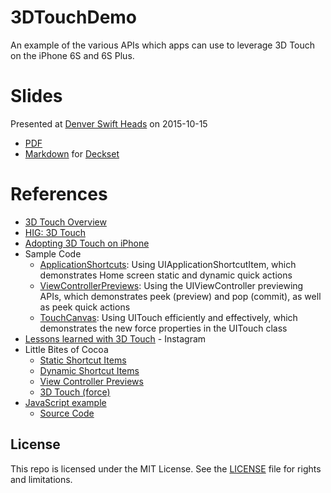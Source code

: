 # 3DTouchDemo

An example of the various APIs which apps can use to leverage 3D Touch on the iPhone 6S and 6S Plus.

# Slides

Presented at [Denver Swift Heads](http://www.meetup.com/Denver-Swift-Heads/) on 2015-10-15

* [PDF](Slides.pdf)
* [Markdown](Slides.md) for [Deckset](http://decksetapp.com)

# References

* [3D Touch Overview](https://developer.apple.com/ios/3d-touch/)
* [HIG: 3D Touch](https://developer.apple.com/library/prerelease/ios/documentation/UserExperience/Conceptual/MobileHIG/3DTouch.html#//apple_ref/doc/uid/TP40006556-CH71)
* [Adopting 3D Touch on iPhone](https://developer.apple.com/library/prerelease/ios/documentation/UserExperience/Conceptual/Adopting3DTouchOniPhone/)
* Sample Code
  * [ApplicationShortcuts](https://developer.apple.com/library/prerelease/ios/samplecode/ApplicationShortcuts/Introduction/Intro.html#//apple_ref/doc/uid/TP40016545): Using UIApplicationShortcutItem, which demonstrates Home screen static and dynamic quick actions
  * [ViewControllerPreviews](https://developer.apple.com/library/prerelease/ios/samplecode/ViewControllerPreviews/Introduction/Intro.html#//apple_ref/doc/uid/TP40016546): Using the UIViewController previewing APIs, which demonstrates peek (preview) and pop (commit), as well as peek quick actions
  * [TouchCanvas](https://developer.apple.com/library/prerelease/ios/samplecode/TouchCanvas/Introduction/Intro.html#//apple_ref/doc/uid/TP40016561): Using UITouch efficiently and effectively, which demonstrates the new force properties in the UITouch class
* [Lessons learned with 3D Touch](http://engineering.instagram.com/posts/465414923641286/lessons-learned-with-3D-touch) - Instagram
* Little Bites of Cocoa
  * [Static Shortcut Items](https://littlebitesofcocoa.com/79)
  * [Dynamic Shortcut Items](https://littlebitesofcocoa.com/88)
  * [View Controller Previews](https://littlebitesofcocoa.com/80)
  * [3D Touch (force)](https://littlebitesofcocoa.com/95)
* [JavaScript example](http://freinbichler.me/apps/3dtouch/)
  * [Source Code](https://github.com/freinbichler/3d-touch)

## License

This repo is licensed under the MIT License. See the [LICENSE](LICENSE.md) file for rights and limitations.
